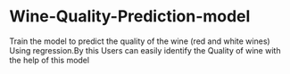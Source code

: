 # Wine-Quality-Prediction-model
Train the model to predict the quality of the wine (red and white wines) Using regression.By this Users can easily identify the Quality of wine with the help of this model
